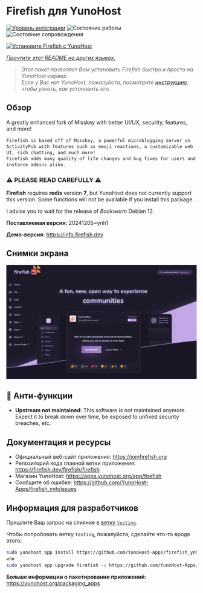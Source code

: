 <!--
Важно: этот README был автоматически сгенерирован <https://github.com/YunoHost/apps/tree/master/tools/readme_generator>
Он НЕ ДОЛЖЕН редактироваться вручную.
-->

# Firefish для YunoHost

[![Уровень интеграции](https://apps.yunohost.org/badge/integration/firefish)](https://ci-apps.yunohost.org/ci/apps/firefish/)
![Состояние работы](https://apps.yunohost.org/badge/state/firefish)
![Состояние сопровождения](https://apps.yunohost.org/badge/maintained/firefish)

[![Установите Firefish с YunoHost](https://install-app.yunohost.org/install-with-yunohost.svg)](https://install-app.yunohost.org/?app=firefish)

*[Прочтите этот README на других языках.](./ALL_README.md)*

> *Этот пакет позволяет Вам установить Firefish быстро и просто на YunoHost-сервер.*  
> *Если у Вас нет YunoHost, пожалуйста, посмотрите [инструкцию](https://yunohost.org/install), чтобы узнать, как установить его.*

## Обзор


A greatly enhanced fork of Misskey with better UI/UX, security, features, and more!


    Firefish is based off of Misskey, a powerful microblogging server on ActivityPub with features such as emoji reactions, a customizable web UI, rich chatting, and much more!
    Firefish adds many quality of life changes and bug fixes for users and instance admins alike.

### ⚠️ PLEASE READ CAREFULLY ⚠️

**Firefish** requires **redis** version **7**, but YunoHost does not currently support this version.
Some functions will not be available if you install this package.

I advise you to wait for the release of _Bookworm_ Debian 12.

**Поставляемая версия:** 20241205~ynh1

**Демо-версия:** <https://info.firefish.dev>

## Снимки экрана

![Снимок экрана Firefish](./doc/screenshots/screenshot-firefish.png)

## :red_circle: Анти-функции

- **Upstream not maintained**: This software is not maintained anymore. Expect it to break down over time, be exposed to unfixed security breaches, etc.

## Документация и ресурсы

- Официальный веб-сайт приложения: <https://joinfirefish.org>
- Репозиторий кода главной ветки приложения: <https://firefish.dev/firefish/firefish>
- Магазин YunoHost: <https://apps.yunohost.org/app/firefish>
- Сообщите об ошибке: <https://github.com/YunoHost-Apps/firefish_ynh/issues>

## Информация для разработчиков

Пришлите Ваш запрос на слияние в [ветку `testing`](https://github.com/YunoHost-Apps/firefish_ynh/tree/testing).

Чтобы попробовать ветку `testing`, пожалуйста, сделайте что-то вроде этого:

```bash
sudo yunohost app install https://github.com/YunoHost-Apps/firefish_ynh/tree/testing --debug
или
sudo yunohost app upgrade firefish -u https://github.com/YunoHost-Apps/firefish_ynh/tree/testing --debug
```

**Больше информации о пакетировании приложений:** <https://yunohost.org/packaging_apps>
